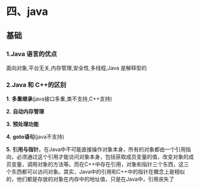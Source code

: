 # **四、java**

## **基础**

### **1.Java 语言的优点**

面向对象,平台无关,内存管理,安全性,多线程,Java 是解释型的

### **2.Java 和 C++的区别**

**1.** **多重继承**(java接口多重,类不支持,C++支持)

**2.** **自动内存管理**

**3.** **预处理功能**

**4.** **goto语句**(java不支持)

**5.** **引用与指针**。在Java中不可能直接操作对象本身，所有的对象都由一个引用指向，必须通过这个引用才能访问对象本身，包括获取成员变量的值，改变对象的成员变量，调用对象的方法等。而在C++中存在引用，对象和指针三个东西，这三个东西都可以访问对象。其实，Java中的引用和C++中的指针在概念上是相似的，他们都是存放的对象在内存中的地址值，只是在Java中，引用丧失了
